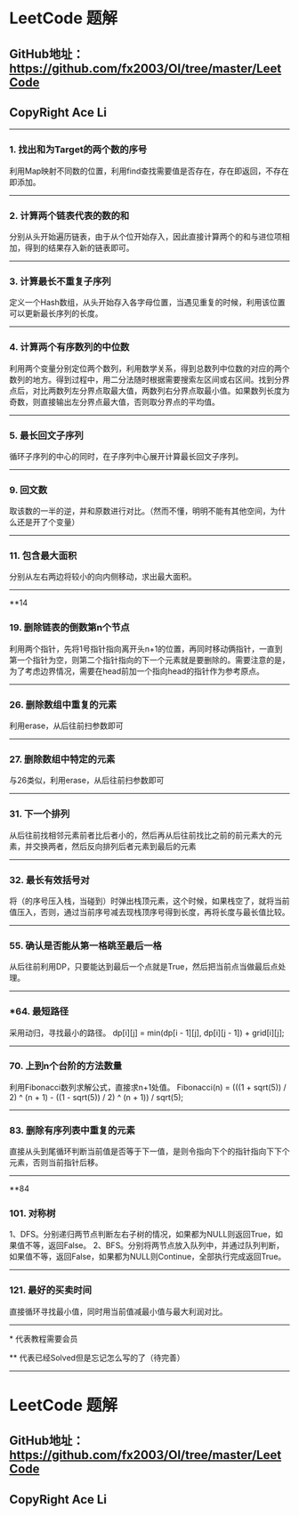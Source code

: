 # LeetCode 题解 #
## GitHub地址：<https://github.com/fx2003/OI/tree/master/LeetCode> ##
## CopyRight Ace Li ##
***



### 1. 找出和为Target的两个数的序号 ###
利用Map映射不同数的位置，利用find查找需要值是否存在，存在即返回，不存在即添加。
***

### 2. 计算两个链表代表的数的和 ###
分别从头开始遍历链表，由于从个位开始存入，因此直接计算两个的和与进位项相加，得到的结果存入新的链表即可。
***

### 3. 计算最长不重复子序列 ###
定义一个Hash数组，从头开始存入各字母位置，当遇见重复的时候，利用该位置可以更新最长序列的长度。
***

### 4. 计算两个有序数列的中位数 ###
利用两个变量分别定位两个数列，利用数学关系，得到总数列中位数的对应的两个数列的地方。得到过程中，用二分法随时根据需要搜索左区间或右区间。找到分界点后，对比两数列左分界点取最大值，两数列右分界点取最小值。如果数列长度为奇数，则直接输出左分界点最大值，否则取分界点的平均值。
***

### 5. 最长回文子序列 ###
循环子序列的中心的同时，在子序列中心展开计算最长回文子序列。
***

### 9. 回文数 ###
取该数的一半的逆，并和原数进行对比。（然而不懂，明明不能有其他空间，为什么还是开了个变量）
***

### 11. 包含最大面积 ###
分别从左右两边将较小的向内侧移动，求出最大面积。
***

**14

### 19. 删除链表的倒数第n个节点 ###
利用两个指针，先将1号指针指向离开头n+1的位置，再同时移动俩指针，一直到第一个指针为空，则第二个指针指向的下一个元素就是要删除的。需要注意的是，为了考虑边界情况，需要在head前加一个指向head的指针作为参考原点。
***

### 26. 删除数组中重复的元素 ###
利用erase，从后往前扫参数即可
***

### 27. 删除数组中特定的元素 ###
与26类似，利用erase，从后往前扫参数即可
***

### 31. 下一个排列 ###
从后往前找相邻元素前者比后者小的，然后再从后往前找比之前的前元素大的元素，并交换两者，然后反向排列后者元素到最后的元素
***

### 32. 最长有效括号对 ###
将（的序号压入栈，当碰到）时弹出栈顶元素，这个时候，如果栈空了，就将当前值压入，否则，通过当前序号减去现栈顶序号得到长度，再将长度与最长值比较。
***

### 55. 确认是否能从第一格跳至最后一格 ###
从后往前利用DP，只要能达到最后一个点就是True，然后把当前点当做最后点处理。
***

### *64. 最短路径 ###
采用动归，寻找最小的路径。
dp[i][j] = min(dp[i - 1][j], dp[i][j - 1]) + grid[i][j];
***

### 70. 上到n个台阶的方法数量 ###
利用Fibonacci数列求解公式，直接求n+1处值。
Fibonacci(n) = (((1 + sqrt(5)) / 2) ^ (n + 1) - ((1 - sqrt(5)) / 2) ^ (n + 1)) / sqrt(5);
***

### 83. 删除有序列表中重复的元素 ###
直接从头到尾循环判断当前值是否等于下一值，是则令指向下个的指针指向下下个元素，否则当前指针后移。
***

**84

### 101. 对称树 ###
1、DFS。分别递归两节点判断左右子树的情况，如果都为NULL则返回True，如果值不等，返回False。
2、BFS。分别将两节点放入队列中，并通过队列判断，如果值不等，返回False，如果都为NULL则Continue，全部执行完成返回True。
***

### 121. 最好的买卖时间 ###
直接循环寻找最小值，同时用当前值减最小值与最大利润对比。
***



\* 代表教程需要会员

\** 代表已经Solved但是忘记怎么写的了（待完善）
***
# LeetCode 题解 #
## GitHub地址：<https://github.com/fx2003/OI/tree/master/LeetCode> ##
## CopyRight Ace Li ##